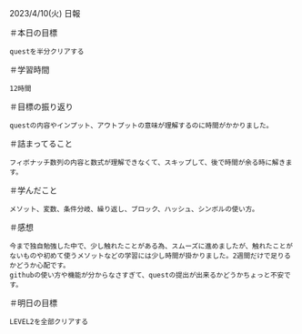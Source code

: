 2023/4/10(火) 日報

＃本日の目標

    questを半分クリアする

＃学習時間

    12時間

＃目標の振り返り

    questの内容やインプット、アウトプットの意味が理解するのに時間がかかりました。

＃詰まってること

    フィボナッチ数列の内容と数式が理解できなくて、スキップして、後で時間が余る時に解きます。

＃学んだこと

    メソット、変数、条件分岐、繰り返し、ブロック、ハッシュ、シンボルの使い方。

＃感想

    今まで独自勉強した中で、少し触れたことがある為、スムーズに進めましたが、触れたことがないものや初めて使うメソットなどの学習には少し時間が掛かりました。2週間だけで足りるかどうか心配です。
    githubの使い方や機能が分からなさすぎて、questの提出が出来るかどうかちょっと不安です。

＃明日の目標
    
    LEVEL2を全部クリアする
